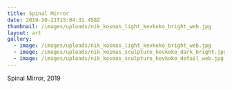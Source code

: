 ```yaml
---
title: Spinal Mirror
date: 2019-10-21T15:04:31.458Z
thumbnail: /images/uploads/nik_kosmas_light_kevkoko_bright_web.jpg
layout: art
gallery:
  - image: /images/uploads/nik_kosmas_light_kevkoko_bright_web.jpg
  - image: /images/uploads/nik_kosmas_sculpture_kevkoko_dark_bright.jpg
  - image: /images/uploads/nik_kosmas_sculpture_kevkoko_detail_web.jpg
---
```

Spinal Mirror, 2019
